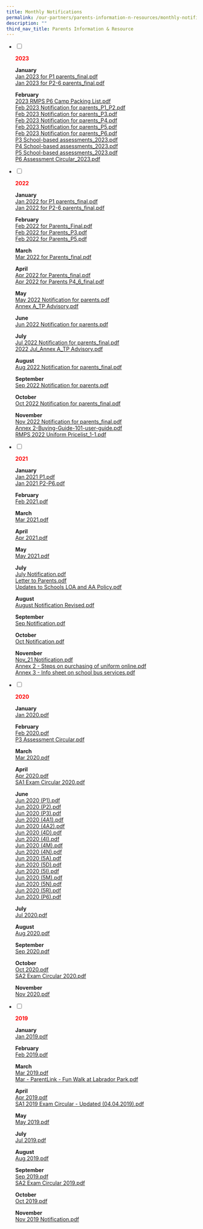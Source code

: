 ```yaml
---
title: Monthly Notifications
permalink: /our-partners/parents-information-n-resources/monthly-notifications/
description: ""
third_nav_title: Parents Information & Resource
---
```

<ul class="jekyllcodex_accordion">
<li><input id="accordion1" type="checkbox" /> <label for="accordion1"><p><strong><span style="color: #ff0000;">2023</strong></span></p></label>
<div>
<p><strong>January<br /></strong><a href="/files/Jan%202023%20for%20P1%20parents_final.pdf">Jan 2023 for P1 parents_final.pdf</a><br /><a href="/files/Jan%202023%20for%20P2-6%20parents_final.pdf">Jan 2023 for P2-6 parents_final.pdf</a></p>
<p><strong>February<br /></strong><a href="/files/2023%20RMPS%20P6%20Camp%20Packing%20List.pdf">2023 RMPS P6 Camp Packing List.pdf</a><br /><a href="/files/Feb%202023%20Notification%20for%20parents_P1_P2.pdf">Feb 2023 Notification for parents_P1_P2.pdf</a><br /><a href="/files/Feb%202023%20Notification%20for%20parents_P3.pdf">Feb 2023 Notification for parents_P3.pdf</a><br /><a href="/files/Feb%202023%20Notification%20for%20parents_P4.pdf">Feb 2023 Notification for parents_P4.pdf</a><br /><a href="/files/Feb%202023%20Notification%20for%20parents_P5.pdf">Feb 2023 Notification for parents_P5.pdf</a><br /><a href="/files/Feb%202023%20Notification%20for%20parents_P6.pdf">Feb 2023 Notification for parents_P6.pdf</a><br /><a href="/files/P3%20School-based%20assessments_2023.pdf">P3 School-based assessments_2023.pdf</a><br /><a href="/files/P4%20School-based%20assessments_2023.pdf">P4 School-based assessments_2023.pdf</a><br /><a href="/files/P5%20School-based%20assessments_2023.pdf">P5 School-based assessments_2023.pdf</a><br /><a href="/files/P6%20Assessment%20Circular_2023.pdf">P6 Assessment Circular_2023.pdf</a></p>
</div>
</li>
<li><input id="accordion2" type="checkbox" /> <label for="accordion2"><p><strong><span style="color: #ff0000;">2022</strong></span></p></label>
<div>
<p><strong>January<br /></strong><a href="/files/Jan%202022%20for%20P1%20parents_final.pdf">Jan 2022 for P1 parents_final.pdf</a><br /><a href="/files/Jan%202022%20for%20P2-6%20parents_final.pdf">Jan 2022 for P2-6 parents_final.pdf</a></p>
<p><strong>February<br /></strong><a href="/files/Feb%202022%20for%20Parents_Final.pdf">Feb 2022 for Parents_Final.pdf</a><br /><a href="/files/Feb%202022%20for%20Parents_P3.pdf">Feb 2022 for Parents_P3.pdf</a><br /><a href="/files/Feb%202022%20for%20Parents_P5.pdf">Feb 2022 for Parents_P5.pdf</a></p>
<p><strong>March<br /></strong><a href="/files/Mar%202022%20for%20Parents_final.pdf">Mar 2022 for Parents_final.pdf</a></p>
<p><strong>April<br /></strong><a href="/files/Apr%202022%20for%20Parents_final.pdf">Apr 2022 for Parents_final.pdf</a><br /><a href="/files/Apr%202022%20for%20Parents%20P4_6_final.pdf">Apr 2022 for Parents P4_6_final.pdf</a></p>
<p><strong>May<br /></strong><a href="/files/May%202022%20Notification%20for%20parents.pdf">May 2022 Notification for parents.pdf</a><br /><a href="/files/Annex%20A_TP%20Advisory.pdf">Annex A_TP Advisory.pdf</a></p>
<p><strong>June<br /></strong><a href="/files/Jun%202022%20Notification%20for%20parents.pdf">Jun 2022 Notification for parents.pdf</a></p>
<p><strong>July<br /></strong><a href="/files/Jul%202022%20Notification%20for%20parents_final.pdf">Jul 2022 Notification for parents_final.pdf</a><br /><a href="/files/2022%20Jul_Annex%20A_TP%20Advisory.pdf">2022 Jul_Annex A_TP Advisory.pdf</a></p>
<p><strong>August<br /></strong><a href="/files/Aug%202022%20Notification%20for%20parents_final.pdf">Aug 2022 Notification for parents_final.pdf</a></p>
<p><strong>September<br /></strong><a href="/files/Sep%202022%20Notification%20for%20parents.pdf">Sep 2022 Notification for parents.pdf</a></p>
<p><strong>October<br /></strong><a href="/files/Oct%202022%20Notification%20for%20parents_final.pdf">Oct 2022 Notification for parents_final.pdf</a></p>
<p><strong>November<br /></strong><a href="/files/Nov%202022%20Notification%20for%20parents_final.pdf">Nov 2022 Notification for parents_final.pdf</a><br /><a href="/files/Annex%202-Buying-Guide-101-user-guide.pdf">Annex 2-Buying-Guide-101-user-guide.pdf</a><br /><a href="/files/RMPS%202022%20Uniform%20Pricelist_1-1.pdf">RMPS 2022 Uniform Pricelist_1-1.pdf</a></p>
</div>
</li>
<li><input id="accordion3" type="checkbox" /> <label for="accordion3"><p><strong><span style="color: #ff0000;">2021</strong></span></p></label>
<div>
<p><strong>January</strong><br /><a href="/files/Jan%202021%20P1.pdf">Jan 2021 P1.pdf</a><br /><a href="/files/Jan%202021%20P2-P6.pdf">Jan 2021 P2-P6.pdf</a></p>
<p><strong>February<br /></strong><a href="/files/Feb%202021.pdf">Feb 2021.pdf</a></p>
<p><strong>March<br /></strong><a href="/files/Mar%202021.pdf">Mar 2021.pdf</a></p>
<p><strong>April<br /></strong><a href="/files/Apr%202021.pdf">Apr 2021.pdf</a></p>
<p><strong>May<br /></strong><a href="/files/May%202021.pdf">May 2021.pdf</a></p>
<p><strong>July<br /></strong><a href="/files/July%20Notification.pdf">July Notification.pdf</a><br /><a href="/files/Letter%20to%20Parents.pdf">Letter to Parents.pdf</a><br /><a href="/files/Updates%20to%20Schools%20LOA%20and%20AA%20Policy.pdf">Updates to Schools LOA and AA Policy.pdf</a></p>
<p><strong>August<br /></strong><a href="/files/August%20Notification%20Revised.pdf">August Notification Revised.pdf</a></p>
<p><strong>September<br /></strong><a href="/files/Sep%20Notification.pdf">Sep Notification.pdf</a></p>
<p><strong>October<br /></strong><a href="/files/Oct%20Notification.pdf">Oct Notification.pdf</a></p>
<p><strong>November<br /></strong><a href="/files/Nov_21%20Notification.pdf">Nov_21 Notification.pdf</a><br /><a href="/files/Annex%202%20-%20Steps%20on%20purchasing%20of%20uniform%20online.pdf">Annex 2 - Steps on purchasing of uniform online.pdf</a><br /><a href="/files/Annex%203%20-%20Info%20sheet%20on%20school%20bus%20services.pdf">Annex 3 - Info sheet on school bus services.pdf</a></p>
</div>
</li>
<li><input id="accordion4" type="checkbox" /> <label for="accordion4"><p><strong><span style="color: #ff0000;">2020</strong></span></p></label>
<div>
<p><strong>January<br /></strong><a href="/files/Jan%202020.pdf">Jan 2020.pdf</a></p>
<p><strong>February&nbsp;<br /></strong><a href="/files/Feb%202020.pdf">Feb 2020.pdf</a><br /><a href="/files/P3%20Assessment%20Circular.pdf">P3 Assessment Circular.pdf</a></p>
<p><strong>March<br /></strong><a href="/files/Mar%202020.pdf">Mar 2020.pdf</a></p>
<p><strong>April</strong>&nbsp;<br /><a href="/files/Apr%202020.pdf">Apr 2020.pdf</a><br /><a href="/files/SA1%20Exam%20Circular%202020.pdf">SA1 Exam Circular 2020.pdf</a></p>
<p><strong>June<br /></strong><a href="/files/Jun%202020%20(P1).pdf">Jun 2020 (P1).pdf</a><br /><a href="/files/Jun%202020%20(P2).pdf">Jun 2020 (P2).pdf</a><br /><a href="/files/Jun%202020%20(P3).pdf">Jun 2020 (P3).pdf</a><br /><a href="/files/Jun%202020%20(4A1).pdf">Jun 2020 (4A1).pdf</a><br /><a href="/files/Jun%202020%20(4A2).pdf">Jun 2020 (4A2).pdf</a><br /><a href="/files/Jun%202020%20(4D).pdf">Jun 2020 (4D).pdf</a><br /><a href="/files/un%202020%20(4I).pdf">Jun 2020 (4I).pdf</a><br /><a href="/files/Jun%202020%20(4M).pdf">Jun 2020 (4M).pdf</a><br /><a href="/files/Jun%202020%20(4N).pdf">Jun 2020 (4N).pdf</a><br /><a href="/files/Jun%202020%20(5A).pdf">Jun 2020 (5A).pdf</a><br /><a href="/files/Jun%202020%20(5D).pdf">Jun 2020 (5D).pdf</a><br /><a href="/files/Jun%202020%20(5I).pdf">Jun 2020 (5I).pdf</a><br /><a href="/files/Jun%202020%20(5M).pdf">Jun 2020 (5M).pdf</a><br /><a href="/files/Jun%202020%20(5N).pdf">Jun 2020 (5N).pdf</a><br /><a href="/files/Jun%202020%20(5R).pdf">Jun 2020 (5R).pdf</a><br /><a href="/files/Jun%202020%20(P6).pdf">Jun 2020 (P6).pdf</a></p>
<p><strong>July<br /></strong><a href="/files/Jul%202020.pdf">Jul 2020.pdf</a></p>
<p><strong>August<br /></strong><a href="/files/Aug%202020.pdf">Aug 2020.pdf</a></p>
<p><strong>September<br /></strong><a href="/files/Sep%202020.pdf">Sep 2020.pdf</a></p>
<p><strong>October<br /></strong><a href="/files/Oct%202020.pdf">Oct 2020.pdf</a><br /><a href="/files/SA2%20Exam%20Circular%202020.pdf">SA2 Exam Circular 2020.pdf</a></p>
<p><strong>November<br /></strong><a href="/files/Nov%202020.pdf">Nov 2020.pdf</a></p>
</div>
</li>
<li><input id="accordion5" type="checkbox" /> <label for="accordion5"><p><strong><span style="color: #ff0000;">2019</strong></span></p></label>
<div>
<p><strong>January<br /></strong><a href="/files/Jan%202019.pdf">Jan 2019.pdf</a></p>
<p><strong>February<br /></strong><a href="/files/Feb%202019.pdf">Feb 2019.pdf</a></p>
<p><strong>March<br /></strong><a href="/files/Mar%202019.pdf">Mar 2019.pdf</a><br /><a href="/files/Mar%20-%20ParentLink%20-%20Fun%20Walk%20at%20Labrador%20Park.pdf">Mar - ParentLink - Fun Walk at Labrador Park.pdf</a></p>
<p><strong>April<br /></strong><a href="/files/Apr%202019.pdf">Apr 2019.pdf</a><br /><a href="/files/SA1%202019%20%20Exam%20Circular%20-%20Updated%20(04042019).pdf">SA1 2019 Exam Circular - Updated (04.04.2019).pdf</a></p>
<p><strong>May<br /></strong><a href="/files/May%202019.pdf">May 2019.pdf</a></p>
<p><strong>July<br /></strong><a href="/files/Jul%202019.pdf">Jul 2019.pdf</a></p>
<p><strong>August<br /></strong><a href="/files/Aug%202019.pdf">Aug 2019.pdf</a></p>
<p><strong>September<br /></strong><a href="/files/Sep%202019.pdf">Sep 2019.pdf</a><br /><a href="/files/SA2%20Exam%20Circular%202019.pdf">SA2 Exam Circular 2019.pdf</a></p>
<p><strong>October<br /></strong><a href="/files/Oct%202019.pdf">Oct 2019.pdf</a></p>
<p><strong>November<br /></strong><a href="/files/Nov%202019%20Notification.pdf">Nov 2019 Notification.pdf</a></p>
</div>
</li>
</ul>